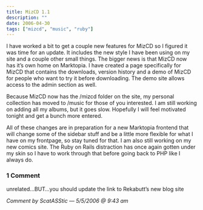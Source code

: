 ```yaml
---
title: MizCD 1.1
description: ""
date: 2006-04-30
tags: ["mizcd", "music", "ruby"]
---
```


I have worked a bit to get a couple new features for MizCD so I figured it was time for an update. It includes the new style I have been using on my site and a couple other small things. The bigger news is that MizCD now has it’s own home on Marktopia. I have created a page specifically for MizCD that contains the downloads, version history and a demo of MizCD for people who want to try it before downloading. The demo site allows access to the admin section as well.

Because MizCD now has the /mizcd folder on the site, my personal collection has moved to /music for those of you interested. I am still working on adding all my albums, but it goes slow. Hopefully I will feel motivated tonight and get a bunch more entered.

All of these changes are in preparation for a new Marktopia frontend that will change some of the sidebar stuff and be a little more flexible for what I have on my frontpage, so stay tuned for that.  I am also still working on my new comics site.  The Ruby on Rails distraction has once again gotten under my skin so I have to work through that before going back to PHP like I always do.

### 1 Comment

unrelated…BUT…you should update the link to Rekabutt’s new blog site

*Comment by ScatASStic — 5/5/2006 @ 9:43 am*